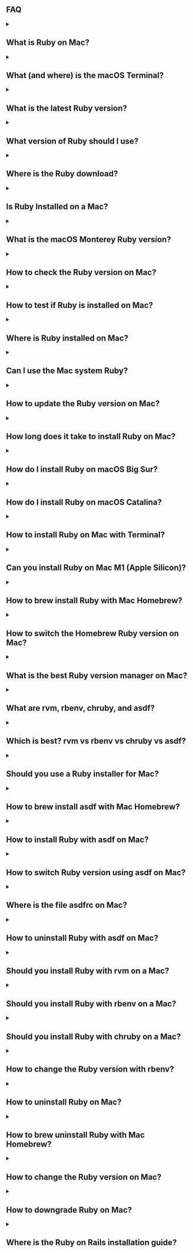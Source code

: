 <h2>FAQ</h2>

<details>
<summary><h2>What is Ruby on Mac?</h2></summary>
<p>
Ruby is a general-purpose programming language used by software developers for large web projects and small utility scripts. It is promoted as “optimized for programmer happiness” and, for that reason, stands out mong the top dozen most popular programming languages. Created in 1996 by "Matz" (Yukihiro Matsumoto), Ruby gained popularity in 2005 with the introduction of the Ruby on Rails web application development framework. A <a href="/faq/do-not-use-mac-system-ruby/index.html">"system" Ruby</a> comes pre-installed on macOS to support scripting and casual utility programming.
</p>
</details>

<details>
<summary><h2>What (and where) is the macOS Terminal?</h2></summary>
<p>
Every Mac comes with a pre-installed Terminal application. Use it to run software (or software commands) without a graphical interface, using the <em>command line interface</em>. The Terminal application or <em>console</em> gives us access to the Unix command line, or <em>shell</em>. Look in the `Applications/Utilities/` folder for the Terminal application or click the Spotlight icon in the menu bar and type "terminal." If you see "terminal," double-click the search result to launch the terminal. See <a href="/ruby/15.html">Finding and Using the macOS Terminal</a>.
</p>
</details>

<details>
<summary><h2>What is the latest Ruby version?</h2></summary>
<p>
Ruby 3.1.0 is the Ruby latest version (3.1.0 was released Dec 25, 2021). Visit the <a href="https://www.ruby-lang.org/en/downloads/releases/">Ruby releases page</a> at the official Ruby website to check for a newer version. Each release has a link to a release notes page which details changes and security fixes. Note that MacOS users seldom download Ruby to build from source. Instead, Mac users <a href="/ruby/13.html">install the latest Ruby with Homebrew</a> or get the latest Ruby version with the installation utilities that accompany a version manager such as asdf, chruby, rbenv, or rvm.
</p>
</details>

<details>
<summary><h2>What version of Ruby should I use?</h2></summary>
<p>
Use the latest version of Ruby for software development (except of course if you are maintaining software built with an older Ruby version, in which case you should try to upgrade the software). For running scripts, you can use the <a href="/faq/do-not-use-mac-system-ruby/index.html">"system" Ruby</a> comes pre-installed on macOS. Ruby 3.1.0 is the Ruby latest version (3.1.0 was released Dec 25, 2021). Visit the <a href="https://www.ruby-lang.org/en/downloads/releases/">Ruby releases page</a> at the official Ruby website to check for a newer version. Mac users <a href="/ruby/13.html">install the latest Ruby with Homebrew</a> or get the latest Ruby version with the installation utilities that accompany a version manager such as asdf, chruby, rbenv, or rvm.
</p>
</details>

<details>
<summary><h2>Where is the Ruby download?</h2></summary>
<p>
Where can I download Ruby for Mac? The official Ruby organization maintains a <a href="https://www.ruby-lang.org/">website</a> with a downloads page containing source code for several Ruby versions that can be compiled using Unix tools. But Ruby is popular and the latest precompiled versions are available for older Intel-based Macs and the newest M1 Macs. MacOS users seldom download Ruby to build from source. Instead, Mac users <a href="/ruby/13.html">install the latest Ruby with Homebrew</a> or use the installation utilities that accompany a version manager such as asdf, chruby, rbenv, or rvm (see a discussion above for the best version manager for Ruby).
</p>
</details>

<details>
<summary><h2>Is Ruby Installed on a Mac?</h2></summary>
<p>
A <a href="/faq/do-not-use-mac-system-ruby/index.html">"system" Ruby</a> comes pre-installed on macOS to support scripting and casual utility programming. MacOS Monterey includes an older Ruby 2.6.8 (Ruby 3.1.0 is the newest version). To check if Ruby is installed and see its version, enter `ruby -v` in the terminal application. For details, see the article <a href="/faq/is-ruby-installed-mac/index.html">Is Ruby Installed on my Mac?</a> Most developers use a software version manager to install a newer Ruby version for developing software on a Mac.
</p>
</details>

<details>
<summary><h2>What is the macOS Monterey Ruby version?</h2></summary>
<p>
Ruby version 2.6.8 is on macOS Monterey as the <a href="/faq/do-not-use-mac-system-ruby/index.html">"system" Ruby</a>. The pre-installed Ruby 2.6.8 is an older Ruby version. Ruby 3.1.0 is the newest Ruby version. Most developers use a software version manager to install a newer Ruby version for developing software on a Mac.
</p>
</details>

<details>
<summary><h2>How to check the Ruby version on Mac?</h2></summary>
<p>
Enter `ruby -v` in the terminal application to see the Ruby version on macOS. Entering the command `which -a ruby` will show you if more than one Ruby executable is installed. If Ruby is installed, the `gem env` command gives you a full picture of your local Ruby environment, including the Ruby version. See the article <a href="/faq/check-ruby-version/index.html">Check Ruby version on Mac</a> for details.
</p>
</details>

<details>
<summary><h2>How to test if Ruby is installed on Mac?</h2></summary>
<p>
If Ruby is installed on a Mac, entering `ruby -v` in the terminal will show the version. Entering the command `which -a ruby` will show if more than one Ruby version is installed. See the article <a href="/faq/check-ruby-version/index.html">Check Ruby version on Mac</a> for details.
</p>
</details>

<details>
<summary><h2>Where is Ruby installed on Mac?</h2></summary>
<p>
To find out where Ruby is installed on macOS, use the `which ruby` command in the terminal.  Entering the command `which -a ruby` will show you if more than one Ruby version is installed. If Ruby is not installed, the `which ruby` command will show you Ruby is not found. See the article <a href="/faq/where-is-ruby-installed/index.html">Where is Ruby Installed?</a> for details.
</p>
</details>

<details>
<summary><h2>Can I use the Mac system Ruby?</h2></summary>
<p>
MacOS comes with a "system Ruby" pre-installed. It's fine to use the system Ruby for running Ruby applications such as sysadmin scripts but you should not use it when you are developing projects in Ruby. Instead, you should <a href="/ruby/13.html">Install Ruby with Homebrew</a> or use a version manager such as asdf, chruby, rbenv, or rvm (see a discussion above for the best version manager for Ruby). See the article <a href="/faq/do-not-use-mac-system-ruby/index.html">Do Not Use the MacOS System Ruby</a> for reasons. Basically, the system Ruby is there for macOS, not for you.
</p>
</details>

<details>
<summary><h2>How to update the Ruby version on Mac?</h2></summary>
<p>
MacOS comes with a "system Ruby" pre-installed (it is the Ruby 2.6.8 version on Monterey). If you need a newer Ruby version (the latest is Ruby 3.1.0), don't upgrade the system Ruby. Leave it alone (see <a href="/faq/do-not-use-mac-system-ruby/index.html">Do Not Use the MacOS System Ruby</a> for why; basically, the system Ruby is there for macOS, not for you). Instead, <a href="/ruby/13.html">Install Ruby with Homebrew</a> or use a software version manager such as asdf (see <a href="/ruby/6.html">Install Ruby with asdf</a>).
</p>
</details>

<details>
<summary><h2>How long does it take to install Ruby on Mac?</h2></summary>
<p>
MacOS Monterey already has the older Ruby 2.6.8 version available as the pre-installed "system" Ruby (Ruby 3.1 is the newest version) so there is no need to install. Enter `ruby -v` in the terminal application to see the version number. Installing a newer Ruby version takes less than fifteen minutes with either Homebrew or a software version manager such as asdf or chruby. Preparing your computer may take longer but in any case, reading this installation guide (so you know what you are doing) may take longer than the preparation or actual installation.
</p>
</details>

<details>
<summary><h2>How do I install Ruby on macOS Big Sur?</h2></summary>
<p>
Installing Ruby on macOS Monterey (the latest macOS) or Big Sur (the previous macOS) is the same. You will install Ruby using the Terminal application. There's no need to download and compile from source. Instead, prepare your computer, install Homebrew, install an (optional) version manager, and install Ruby.
</p>
</details>

<details>
<summary><h2>How do I install Ruby on macOS Catalina?</h2></summary>
<p>
Installing Ruby on macOS Monterey (the latest macOS) or Catalina (an earlier macOS) is the same. You will install Ruby using the Terminal application. There's no need to download and compile from source. Instead, prepare your computer, install Homebrew, install an (optional) version manager, and install Ruby.
</p>
</details>

<details>
<summary><h2>How to install Ruby on Mac with Terminal?</h2></summary>
<p>
You can install Ruby on Mac from the command line using the Terminal application. See instructions to <a href="/ruby/13.html">Install Ruby with Homebrew</a> or use a software version manager such as asdf (see <a href="/ruby/6.html">Install Ruby with asdf</a>). There is no need to download the Ruby source code and compile as Homebrew and software version managers provide precompiled Ruby executables for macOS.
</p>
</details>

<details>
<summary><h2>Can you install Ruby on Mac M1 (Apple Silicon)?</h2></summary>
<p>
Ruby 3.1.0 (the latest version) runs great on macOS with the M1 chip (Apple Silicon). As of Feb 5, 2021, Homebrew 3.0.0 supports Apple Silicon natively and you can <a href="/ruby/13.html">Install Ruby with Homebrew</a>. Or use a software version manager such as asdf (see <a href="/ruby/6.html">Install Ruby with asdf</a>). There is no need to download the Ruby source code and compile as Homebrew or software version managers install Ruby for you.
</p>
</details>

<details>
<summary><h2>How to brew install Ruby with Mac Homebrew?</h2></summary>
<p>
See instructions to <a href="/ruby/13.html">Install Ruby with Homebrew</a>. First <a href="/ruby/3.html">Install Homebrew</a> (the Homebrew home page provides a simple script to run from the command line using the Terminal application). Homebrew will install Xcode Command Line Tools if necessary. Then <a href="/ruby/13.html">Install Ruby with Homebrew</a> using `brew install ruby`. You'll need to configure the PATH environment variable in your `~/.zshrc` file to set the Homebrew-installed Ruby to a higher priority than the system Ruby (and add the directory used for Ruby gems). Installing Ruby with Homebrew is convenient and appropriate if you are a casual user and won't be using Ruby frequently. However, it will be difficult to switch between multiple Ruby versions. Also, Homebrew may update Ruby to a new version when you upgrade other Homebrew packages. For these reasons, most developers use a software version manager such as asdf, chruby, rbenv, or rvm to develop applications with Ruby. Asdf is good for managing multiple languages. <a href="/ruby/6.html">Install Ruby with asdf</a> if you are developing Rails web applications (which require Ruby, Node, and Yarn) or if you are using multiple languages such as Ruby, Node, and Python.
</p>
</details>

<details>
<summary><h2>How to switch the Homebrew Ruby version on Mac?</h2></summary>
<p>
You can force Homebrew to replace an earlier version of Ruby with `brew upgrade ruby`. However, you won't be able to conveniently switch back from the newest Ruby to an earlier Ruby. Instead, to work with multiple versions of Ruby, most developers use a software version manager such as asdf, chruby, rbenv, or rvm to switch among Ruby versions. Asdf is good for managing multiple languages. <a href="/ruby/6.html">Install Ruby with asdf</a> if you are developing Rails web applications (which require Ruby, Node, and Yarn) or if you are using multiple languages such as Ruby, Node, and Python.
</p>
</details>

<details>
<summary><h2>What is the best Ruby version manager on Mac?</h2></summary>
<p>
A Ruby version manager will allow you to install a specific Ruby version and switch among Ruby versions. With a Ruby version manager you can install older versions of Ruby so you can work on applications that use different versions of Ruby. Most Ruby developers set up their development environment with a version manager such as asdf, chruby, rbenv, or rvm. Asdf is good for managing multiple languages. <a href="/ruby/6.html">Install Ruby with asdf</a> if you are developing Rails web applications (which require Ruby, Node, and Yarn) or if you are using multiple languages such as Ruby, Node, and Python. <a href="/ruby/12.html">Install Ruby with chruby</a> or rbenv if you are just managing Ruby versions (chruby is simpler than rbenv). Some developers use rvm, but rvm has complexity and features that are superfluous with the latest versions of Ruby (we longer need to manage gemsets because we have Bundler with Ruby). Some developers use Docker (or Nix) for teams with complex project environments (for example, Ruby, Node, Redis, and PostgreSQL all in one project) but Docker adds complexity. Finally, simply <a href="/ruby/13.html">install Ruby with Homebrew</a> if you are building only one project with Ruby (for example, if you are a student learning Ruby).
</p>
</details>

<details>
<summary><h2>What are rvm, rbenv, chruby, and asdf?</h2></summary>
<p>
Asdf, chruby, rbenv, or rvm are software version managers that allow you to switch among Ruby versions so you can work on applications that use different versions of Ruby. Asdf manages multiple languages. Chruby is the lightest and simplest of Ruby version managers. Rbenv is popular but a little complicated. RVM is the oldest Ruby version manager with some extra (and now superfluous) features.
</p>
</details>

<details>
<summary><h2>Which is best? rvm vs rbenv vs chruby vs asdf?</h2></summary>
<p>
Version managers such as asdf, chruby, rbenv, or rvm allow you to switch among Ruby versions so you can work on applications that use different versions of Ruby. Asdf is good for managing multiple languages. <a href="/ruby/6.html">Install Ruby with asdf</a> if you are developing Rails web applications (which require Ruby, Node, and Yarn) or if you are using multiple languages such as Ruby, Node, and Python. <a href="/ruby/12.html">Install Ruby with chruby</a> or rbenv if you are just managing Ruby versions (chruby is simpler). Some developers use rvm, but rvm has complexity and features that are superfluous with the latest versions of Ruby (we longer need to manage gemsets because we have Bundler with Ruby). Some developers use Docker (or Nix) for teams with complex project environments (for example, Ruby, Node, Redis, and PostgreSQL all in one project) but Docker adds complexity. Finally, simply <a href="/ruby/13.html">install Ruby with Homebrew</a> if you are building only one project with Ruby (for example, if you are a student learning Ruby).
</p>
</details>

<details>
<summary><h2>Should you use a Ruby installer for Mac?</h2></summary>
<p>
There's no need to download Ruby source code and compile for macOS because Homebrew and software version managers such as asdf, chruby, rbenv, or rvm provide Ruby installation utilities. If you are building only one project with Ruby (for example, if you are a student learning Ruby), <a href="/ruby/13.html">install Ruby with Homebrew</a>. Asdf is good for managing multiple languages. <a href="/ruby/6.html">Install Ruby with asdf</a> if you are developing Rails web applications (which require Ruby, Node, and Yarn) or if you are using multiple languages such as Ruby, Node, and Python. <a href="/ruby/12.html">Install Ruby with chruby</a> or rbenv if you need to manage only Ruby versions (chruby is simpler than rbenv). Asdf and rbenv use the `ruby-build` utility to install Ruby. Chruby uses `ruby-install`. In the past, developers used RailsInstaller (from EngineYard) or Bitnami's Ruby Stack installer to install Ruby on macOS. These utilities are "Ruby installers" but the Ruby versions are often out-of-date and installed into non-standard directories. Use the installers that come with a version manager or use Homebrew.
</p>
</details>

<details>
<summary><h2>How to brew install asdf with Mac Homebrew?</h2></summary>
<p>
Use asdf to install and switch among versions of multiple languages, including Ruby and Node. First, you must use Homebrew to install dependencies required by asdf (including the gnupg package if you need to install Node). You can install asdf using Homebrew. Then you must add asdf to the `~/.zshrc` file to configure your shell to use asdf. See complete instructions to <a href="/ruby/5.html">install asdf with Mac Homebrew</a> and <a href="/ruby/6.html">install Ruby with asdf</a>.
</p>
</details>

<details>
<summary><h2>How to install Ruby with asdf on Mac?</h2></summary>
<p>
See complete instructions to <a href="/ruby/5.html">install asdf with Mac Homebrew</a>. Then follow instructions to <a href="/ruby/6.html">install Ruby with asdf</a>. You will need to install the asdf plugin for Ruby, `asdf plugin add ruby`. Then install the latest version of Ruby, `asdf install ruby latest`. Set the default version of Ruby in your home `~/.tool-versions` file, for example with the command `asdf global Ruby 3.1.0`.
</p>
</details>

<details>
<summary><h2>How to switch Ruby version using asdf on Mac?</h2></summary>
<p>
Asdf is a useful version manager for Ruby (it supports multiple languages, including Python and Node as well as Ruby). See instructions to <a href="/ruby/5.html">install asdf with Mac Homebrew</a> and <a href="/ruby/6.html">install Ruby with asdf</a>. Be sure to install the asdf plugin for Ruby, `asdf plugin add ruby`. You can see all the versions of Ruby that are available with `asdf list all ruby` and install the versions you need. Specify a default version of Ruby in your home `~/.tool-versions` file. You can set the `~/.tool-versions` file with a command `asdf global Ruby 3.1.0` (for example). You can also create a `.tool-versions` file within any project directory with the command `asdf local Ruby 3.1.0`. Changing into the directory will automatically switch Ruby and any other languages you specify. Finally, you can switch Ruby versions from the command line with `asdf shell Ruby 3.1.0` for the current shell session only.
</p>
</details>

<details>
<summary><h2>Where is the file asdfrc on Mac?</h2></summary>
<p>
The `.asdfrc` file in your home directory configures asdf. Adding `legacy_version_file = yes` to the  `.asdfrc` file lets you use a `.ruby-version` file in any project directory to specify a Ruby version (you can also use a `.tool-versions` file).
</p>
</details>

<details>
<summary><h2>How to uninstall Ruby with asdf on Mac?</h2></summary>
<p>
Any version of Ruby installed with asdf can be uninstalled with `asdf uninstall Ruby 3.1.0` (for example). See <a href="/ruby/9.html">Uninstall Ruby</a>.
</p>
</details>

<details>
<summary><h2>Should you install Ruby with rvm on a Mac?</h2></summary>
<p>
The Ruby version Manager (rvm) has been a popular utility for installing and switching among Ruby versions for many years. It is still reliable and maintained. However, one of its most important features, the ability to create and switch among gemsets, is no longer needed since Bundler now ships with Ruby. For that reason, many Ruby developers now use chruby as a version manager in conjunction with the `ruby-install` utility (chruby is simpler than rvm and rbenv, the other popular Ruby version manager). If you are just switching among Ruby versions, try chruby. See <a href="/ruby/12.html">Install Ruby with chruby</a>. If you want to switch among versions of multiple languages, try asdf. See instructions to <a href="/ruby/5.html">install asdf with Mac Homebrew</a> and <a href="/ruby/6.html">install Ruby with asdf</a>. Asdf is popular among Rails developers (who must use Ruby, Node, and Yarn).
</p>
</details>

<details>
<summary><h2>Should you install Ruby with rbenv on a Mac?</h2></summary>
<p>
Rbenv has been a popular utility for installing and switching among Ruby versions for many years. However, many Ruby developers now use chruby as a version manager in conjunction with the `ruby-install` utility (chruby is simpler than rbenv and rvm, the other popular Ruby version manager). If you are just switching among Ruby versions, try chruby. See <a href="/ruby/12.html">Install Ruby with chruby</a>. If you want to switch among versions of multiple languages, try asdf. See instructions to <a href="/ruby/5.html">install asdf with Mac Homebrew</a> and <a href="/ruby/6.html">install Ruby with asdf</a>. Asdf is popular among Rails developers (who must use Ruby, Node, and Yarn).
</p>
</details>

<details>
<summary><h2>Should you install Ruby with chruby on a Mac?</h2></summary>
<p>
Chruby is a good version manager for switching among Ruby versions. It is simpler than rbenv and rvm, the other popular Ruby version managers. If you are just switching among Ruby versions, you can <a href="/ruby/12.html">Install Ruby with chruby</a>. If you want to switch among versions of multiple languages, try asdf. See instructions to <a href="/ruby/5.html">install asdf with Mac Homebrew</a> and <a href="/ruby/6.html">install Ruby with asdf</a>. Asdf is popular among Rails developers (who must use Ruby, Node, and Yarn).
</p>
</details>

<details>
<summary><h2>How to change the Ruby version with rbenv?</h2></summary>
<p>
Rbenv is a popular utility for switching among Ruby versions. You can specify a default version of Ruby in your home `~/.ruby-version` file with a command `rbenv global 3.0.0` (for example). You can also create a `.ruby-version` file within any project directory with the command `rbenv local 3.0.0`. Changing into the directory will automatically switch Ruby. Finally, you can switch Ruby versions from the command line with `rbenv shell 3.0.0` for the current shell session only. If you want to switch among versions of multiple languages, try asdf. See instructions to <a href="/ruby/5.html">install asdf with Mac Homebrew</a> and <a href="/ruby/6.html">install Ruby with asdf</a>. Asdf is popular among Rails developers (who must use Ruby, Node, and Yarn).
</p>
</details>

<details>
<summary><h2>How to uninstall Ruby on Mac?</h2></summary>
<p>
How you uninstall Ruby on Mac will depend on how Ruby was installed. Entering the command `which -a ruby` will show you if more than one Ruby executable is installed. If you see `/usr/bin/ruby`, it is the <a href="/faq/do-not-use-mac-system-ruby/index.html">"system" Ruby</a> which comes pre-installed on macOS to support scripting. Don't uninstall the system Ruby as it is there for macOS, not you (it is not advisable to completely remove Ruby from your Mac). If Ruby was installed by Homebrew, you'll see `/usr/local/bin/ruby` (on Intel silicon) or  `/opt/homebrew/bin/ruby` (on Apple silicon). If Ruby was installed with rvm, it will be in `~/.rvm/rubies/` by default. If Ruby was installed with rbenv (actually `ruby-build`), it will be in `~/.rbenv/versions/` by default. If Ruby was installed with chruby (actually `ruby-install`), it will be in `~/rubies/` by default. See <a href="/ruby/9.html">Uninstall Ruby</a> for instructions to uninstall Ruby.
</p>
</details>

<details>
<summary><h2>How to brew uninstall Ruby with Mac Homebrew?</h2></summary>
<p>
Entering the command `which -a ruby` will show you if more than one Ruby executable is installed. If Ruby was installed by Homebrew, you'll see `/usr/local/bin/ruby` (on Intel silicon) or  `/opt/homebrew/bin/ruby` (on Apple silicon). To uninstall a Homebrew Ruby, use the command `brew uninstall ruby`.  The `brew cleanup` command will remove outdated package versions. There is no command to uninstall a specific version. See <a href="/ruby/9.html">Uninstall Ruby</a>.
</p>
</details>

<details>
<summary><h2>How to change the Ruby version on Mac?</h2></summary>
<p>
Changing the Ruby version on macOS depends on how it was installed. First, find how it was installed (see <a href="/faq/check-ruby-version/index.html">Check Ruby version on Mac</a>). Is it the pre-installed Mac system Ruby? Was it installed with Homebrew or a version manager? Don't try to change the <a href="/faq/do-not-use-mac-system-ruby/index.html">"system" Ruby</a> as it is there for macOS, not you. It's best to install a software version manager if you plan to switch among Ruby versions. Each version manager has a command to list and set Ruby versions. See the article <a href="/faq/change-ruby-version/index.html">Change Ruby version Mac</a>.
</p>
</details>

<details>
<summary><h2>How to downgrade Ruby on Mac?</h2></summary>
<p>
Downgrading the Ruby version on macOS depends on how you installed Ruby. Did you use Homebrew or a version manager like asdf chruby, rbenv, or rvm? See <a href="/faq/check-ruby-version/index.html">Check Ruby version on Mac</a> to check. If you're using the <a href="/faq/do-not-use-mac-system-ruby/index.html">"system" Ruby</a> don't uninstall it as it is there for macOS, not you. If you installed Ruby with Homebrew, it's best to install a software version manager so you can switch among Ruby versions. Asdf is good for managing multiple languages. <a href="/ruby/6.html">Install Ruby with asdf</a> if you are developing Rails web applications (which require Ruby, Node, and Yarn) or if you are using multiple languages such as Ruby, Node, and Python. <a href="/ruby/12.html">Install Ruby with chruby</a>, rbenv, or rvm if you need to manage only Ruby versions (chruby is simpler than rbenv or rvm). If you installed Ruby with a version manager, you can switch among versions. See <a href="/faq/downgrade-ruby/index.html">Downgrade Ruby on Mac</a> for details.
</p>
</details>

<details>
<summary><h2>Where is the Ruby on Rails installation guide?</h2></summary>
<p>
If you intend to develop Rails web applications, you should see the complete guide to <a href="/rubyonrails/index.html">Install Rails on Mac</a>. Rails requires installing Node and Yarn as well as Ruby so the guide will show how to <a href="/ruby/6.html">Install Ruby with asdf</a> so you can keep current with multiple language versions.
</p>
</details>
